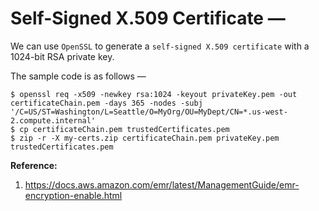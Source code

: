 # Self-Signed X.509 Certificate — 

We can use `OpenSSL` to generate a `self-signed X.509 certificate` with a 1024-bit RSA private key.  

The sample code is as follows —  

```shell
$ openssl req -x509 -newkey rsa:1024 -keyout privateKey.pem -out certificateChain.pem -days 365 -nodes -subj '/C=US/ST=Washington/L=Seattle/O=MyOrg/OU=MyDept/CN=*.us-west-2.compute.internal'
$ cp certificateChain.pem trustedCertificates.pem
$ zip -r -X my-certs.zip certificateChain.pem privateKey.pem trustedCertificates.pem
```

**Reference:**  
1. https://docs.aws.amazon.com/emr/latest/ManagementGuide/emr-encryption-enable.html  


